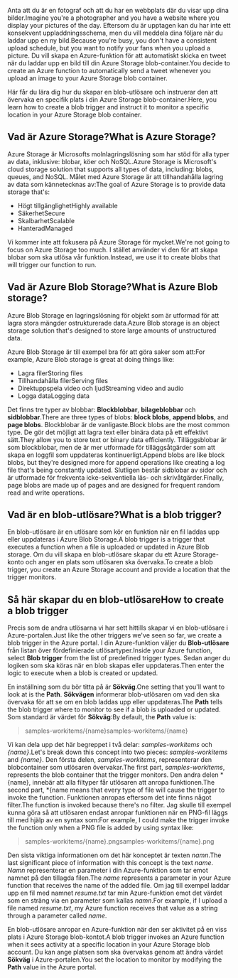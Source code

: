 <span data-ttu-id="039bb-101">Anta att du är en fotograf och att du har en webbplats där du visar upp dina bilder.</span><span class="sxs-lookup"><span data-stu-id="039bb-101">Imagine you're a photographer and you have a website where you display your pictures of the day.</span></span> <span data-ttu-id="039bb-102">Eftersom du är upptagen kan du har inte ett konsekvent uppladdningsschema, men du vill meddela dina följare när du laddar upp en ny bild.</span><span class="sxs-lookup"><span data-stu-id="039bb-102">Because you're busy, you don't have a consistent upload schedule, but you want to notify your fans when you upload a picture.</span></span> <span data-ttu-id="039bb-103">Du vill skapa en Azure-funktion för att automatiskt skicka en tweet när du laddar upp en bild till din Azure Storage blob-container.</span><span class="sxs-lookup"><span data-stu-id="039bb-103">You decide to create an Azure function to automatically send a tweet whenever you upload an image to your Azure Storage blob container.</span></span>

<span data-ttu-id="039bb-104">Här får du lära dig hur du skapar en blob-utlösare och instruerar den att övervaka en specifik plats i din Azure Storage blob-container.</span><span class="sxs-lookup"><span data-stu-id="039bb-104">Here, you learn how to create a blob trigger and instruct it to monitor a specific location in your Azure Storage blob container.</span></span>

## <a name="what-is-azure-storage"></a><span data-ttu-id="039bb-105">Vad är Azure Storage?</span><span class="sxs-lookup"><span data-stu-id="039bb-105">What is Azure Storage?</span></span>

<span data-ttu-id="039bb-106">Azure Storage är Microsofts molnlagringslösning som har stöd för alla typer av data, inklusive: blobar, köer och NoSQL.</span><span class="sxs-lookup"><span data-stu-id="039bb-106">Azure Storage is Microsoft's cloud storage solution that supports all types of data, including: blobs, queues, and NoSQL.</span></span> <span data-ttu-id="039bb-107">Målet med Azure Storage är att tillhandahålla lagring av data som kännetecknas av:</span><span class="sxs-lookup"><span data-stu-id="039bb-107">The goal of Azure Storage is to provide data storage that's:</span></span>

- <span data-ttu-id="039bb-108">Högt tillgänglighet</span><span class="sxs-lookup"><span data-stu-id="039bb-108">Highly available</span></span>
- <span data-ttu-id="039bb-109">Säkerhet</span><span class="sxs-lookup"><span data-stu-id="039bb-109">Secure</span></span>
- <span data-ttu-id="039bb-110">Skalbarhet</span><span class="sxs-lookup"><span data-stu-id="039bb-110">Scalable</span></span>
- <span data-ttu-id="039bb-111">Hanterad</span><span class="sxs-lookup"><span data-stu-id="039bb-111">Managed</span></span>

<span data-ttu-id="039bb-112">Vi kommer inte att fokusera på Azure Storage för mycket.</span><span class="sxs-lookup"><span data-stu-id="039bb-112">We're not going to focus on Azure Storage too much.</span></span> <span data-ttu-id="039bb-113">I stället använder vi den för att skapa blobar som ska utlösa vår funktion.</span><span class="sxs-lookup"><span data-stu-id="039bb-113">Instead, we use it to create blobs that will trigger our function to run.</span></span>

## <a name="what-is-azure-blob-storage"></a><span data-ttu-id="039bb-114">Vad är Azure Blob Storage?</span><span class="sxs-lookup"><span data-stu-id="039bb-114">What is Azure Blob storage?</span></span>

<span data-ttu-id="039bb-115">Azure Blob Storage en lagringslösning för objekt som är utformad för att lagra stora mängder ostrukturerade data.</span><span class="sxs-lookup"><span data-stu-id="039bb-115">Azure Blob storage is an object storage solution that's designed to store large amounts of unstructured data.</span></span> 

<span data-ttu-id="039bb-116">Azure Blob Storage är till exempel bra för att göra saker som att:</span><span class="sxs-lookup"><span data-stu-id="039bb-116">For example, Azure Blob storage is great at doing things like:</span></span>

- <span data-ttu-id="039bb-117">Lagra filer</span><span class="sxs-lookup"><span data-stu-id="039bb-117">Storing files</span></span>
- <span data-ttu-id="039bb-118">Tillhandahålla filer</span><span class="sxs-lookup"><span data-stu-id="039bb-118">Serving files</span></span>
- <span data-ttu-id="039bb-119">Direktuppspela video och ljud</span><span class="sxs-lookup"><span data-stu-id="039bb-119">Streaming video and audio</span></span>
- <span data-ttu-id="039bb-120">Logga data</span><span class="sxs-lookup"><span data-stu-id="039bb-120">Logging data</span></span>

<span data-ttu-id="039bb-121">Det finns tre typer av blobbar: **Blockblobbar**, **bilageblobbar** och **sidblobbar**.</span><span class="sxs-lookup"><span data-stu-id="039bb-121">There are three types of blobs: **block blobs**, **append blobs**, and **page blobs**.</span></span> <span data-ttu-id="039bb-122">Blockblobar är de vanligaste.</span><span class="sxs-lookup"><span data-stu-id="039bb-122">Block blobs are the most common type.</span></span> <span data-ttu-id="039bb-123">De gör det möjligt att lagra text eller binära data på ett effektivt sätt.</span><span class="sxs-lookup"><span data-stu-id="039bb-123">They allow you to store text or binary data efficiently.</span></span> <span data-ttu-id="039bb-124">Tilläggsblobar är som blockblobar, men de är mer utformade för tilläggsåtgärder som att skapa en loggfil som uppdateras kontinuerligt.</span><span class="sxs-lookup"><span data-stu-id="039bb-124">Append blobs are like block blobs, but they're designed more for append operations like creating a log file that's being constantly updated.</span></span> <span data-ttu-id="039bb-125">Slutligen består sidblobar av sidor och är utformade för frekventa icke-sekventiella läs- och skrivåtgärder.</span><span class="sxs-lookup"><span data-stu-id="039bb-125">Finally, page blobs are made up of pages and are designed for frequent random read and write operations.</span></span>

## <a name="what-is-a-blob-trigger"></a><span data-ttu-id="039bb-126">Vad är en blob-utlösare?</span><span class="sxs-lookup"><span data-stu-id="039bb-126">What is a blob trigger?</span></span>

<span data-ttu-id="039bb-127">En blob-utlösare är en utlösare som kör en funktion när en fil laddas upp eller uppdateras i Azure Blob Storage.</span><span class="sxs-lookup"><span data-stu-id="039bb-127">A blob trigger is a trigger that executes a function when a file is uploaded or updated in Azure Blob storage.</span></span> <span data-ttu-id="039bb-128">Om du vill skapa en blob-utlösare skapar du ett Azure Storage-konto och anger en plats som utlösaren ska övervaka.</span><span class="sxs-lookup"><span data-stu-id="039bb-128">To create a blob trigger, you create an Azure Storage account and provide a location that the trigger monitors.</span></span>

## <a name="how-to-create-a-blob-trigger"></a><span data-ttu-id="039bb-129">Så här skapar du en blob-utlösare</span><span class="sxs-lookup"><span data-stu-id="039bb-129">How to create a blob trigger</span></span>

<span data-ttu-id="039bb-130">Precis som de andra utlösarna vi har sett hittills skapar vi en blob-utlösare i Azure-portalen.</span><span class="sxs-lookup"><span data-stu-id="039bb-130">Just like the other triggers we've seen so far, we create a blob trigger in the Azure portal.</span></span> <span data-ttu-id="039bb-131">I din Azure-funktion väljer du **Blob-utlösare** från listan över fördefinierade utlösartyper.</span><span class="sxs-lookup"><span data-stu-id="039bb-131">Inside your Azure function, select **Blob trigger** from the list of predefined trigger types.</span></span> <span data-ttu-id="039bb-132">Sedan anger du logiken som ska köras när en blob skapas eller uppdateras.</span><span class="sxs-lookup"><span data-stu-id="039bb-132">Then enter the logic to execute when a blob is created or updated.</span></span>

<span data-ttu-id="039bb-133">En inställning som du bör titta på är **Sökväg**.</span><span class="sxs-lookup"><span data-stu-id="039bb-133">One setting that you'll want to look at is the **Path**.</span></span> <span data-ttu-id="039bb-134">**Sökvägen** informerar blob-utlösaren om vad den ska övervaka för att se om en blob laddas upp eller uppdateras.</span><span class="sxs-lookup"><span data-stu-id="039bb-134">The **Path** tells the blob trigger where to monitor to see if a blob is uploaded or updated.</span></span> <span data-ttu-id="039bb-135">Som standard är värdet för **Sökväg**:</span><span class="sxs-lookup"><span data-stu-id="039bb-135">By default, the **Path** value is:</span></span> 

> <span data-ttu-id="039bb-136">samples-workitems/{name}</span><span class="sxs-lookup"><span data-stu-id="039bb-136">samples-workitems/{name}</span></span>

<span data-ttu-id="039bb-137">Vi kan dela upp det här begreppet i två delar: *samples-workitems* och *{name}*.</span><span class="sxs-lookup"><span data-stu-id="039bb-137">Let's break down this concept into two pieces: *samples-workitems* and *{name}*.</span></span> <span data-ttu-id="039bb-138">Den första delen, *samples-workitems*, representerar den blobcontainer som utlösaren övervakar.</span><span class="sxs-lookup"><span data-stu-id="039bb-138">The first part, *samples-workitems*, represents the blob container that the trigger monitors.</span></span> <span data-ttu-id="039bb-139">Den andra delen \*{name}, innebär att alla filtyper får utlösaren att anropa funktionen.</span><span class="sxs-lookup"><span data-stu-id="039bb-139">The second part, \*{name means that every type of file will cause the trigger to invoke the function.</span></span> <span data-ttu-id="039bb-140">Funktionen anropas eftersom det inte finns något filter.</span><span class="sxs-lookup"><span data-stu-id="039bb-140">The function is invoked because there's no filter.</span></span> <span data-ttu-id="039bb-141">Jag skulle till exempel kunna göra så att utlösaren endast anropar funktionen när en PNG-fil läggs till med hjälp av en syntax som:</span><span class="sxs-lookup"><span data-stu-id="039bb-141">For example, I could make the trigger invoke the function only when a PNG file is added by using syntax like:</span></span>

> <span data-ttu-id="039bb-142">samples-workitems/{name}.png</span><span class="sxs-lookup"><span data-stu-id="039bb-142">samples-workitems/{name}.png</span></span>

<span data-ttu-id="039bb-143">Den sista viktiga informationen om det här konceptet är texten *namn*.</span><span class="sxs-lookup"><span data-stu-id="039bb-143">The last significant piece of information with this concept is the text *name*.</span></span> <span data-ttu-id="039bb-144">*Namn* representerar en parameter i din Azure-funktion som tar emot namnet på den tillagda filen.</span><span class="sxs-lookup"><span data-stu-id="039bb-144">The *name* represents a parameter in your Azure function that receives the name of the added file.</span></span> <span data-ttu-id="039bb-145">Om jag till exempel laddar upp en fil med namnet *resume.txt* tar min Azure-funktion emot det värdet som en sträng via en parameter som kallas *namn*.</span><span class="sxs-lookup"><span data-stu-id="039bb-145">For example, if I upload a file named *resume.txt*, my Azure function receives that value as a string through a parameter called *name*.</span></span>

<span data-ttu-id="039bb-146">En blob-utlösare anropar en Azure-funktion när den ser aktivitet på en viss plats i Azure Storage blob-kontot.</span><span class="sxs-lookup"><span data-stu-id="039bb-146">A blob trigger invokes an Azure function when it sees activity at a specific location in your Azure Storage blob account.</span></span> <span data-ttu-id="039bb-147">Du kan ange platsen som ska övervakas genom att ändra värdet **Sökväg** i Azure-portalen.</span><span class="sxs-lookup"><span data-stu-id="039bb-147">You set the location to monitor by modifying the **Path** value in the Azure portal.</span></span>